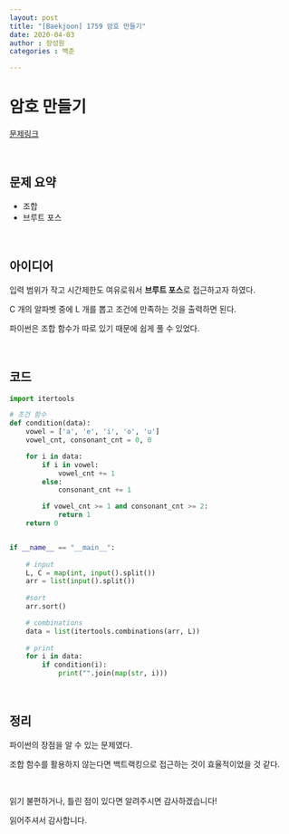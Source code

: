 ```yaml
---
layout: post
title: "[Baekjoon] 1759 암호 만들기"
date: 2020-04-03
author : 장성원
categories : 백준

---
```


# 암호 만들기

[문제링크](https://www.acmicpc.net/problem/1759)

<br>

## 문제 요약

- 조합
- 브루트 포스

<br>

## 아이디어

입력 범위가 작고 시간제한도 여유로워서 **브루트 포스**로 접근하고자 하였다.

C 개의 알파벳 중에 L 개를 뽑고 조건에 만족하는 것을 출력하면 된다.

파이썬은 조합 함수가 따로 있기 때문에 쉽게 풀 수 있었다.

<br>

## 코드

```python
import itertools

# 조건 함수
def condition(data):
    vowel = ['a', 'e', 'i', 'o', 'u']
    vowel_cnt, consonant_cnt = 0, 0

    for i in data:
        if i in vowel:
            vowel_cnt += 1
        else:
            consonant_cnt += 1

        if vowel_cnt >= 1 and consonant_cnt >= 2:
            return 1
    return 0


if __name__ == "__main__":
    
    # input
    L, C = map(int, input().split())
    arr = list(input().split())
    
    #sort
    arr.sort()

    # combinations
    data = list(itertools.combinations(arr, L))
	
    # print
    for i in data:
        if condition(i):
            print("".join(map(str, i)))

```

<br>

## 정리

파이썬의 장점을 알 수 있는 문제였다. 

조합 함수를 활용하지 않는다면 백트랙킹으로 접근하는 것이 효율적이었을 것 같다. 



 <br>

읽기 불편하거나, 틀린 점이 있다면 알려주시면 감사하겠습니다!

읽어주셔서 감사합니다.